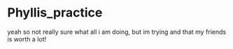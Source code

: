 # Phyllis_practice
yeah so not really sure what all i am doing, but im trying and that my friends is worth a lot!
